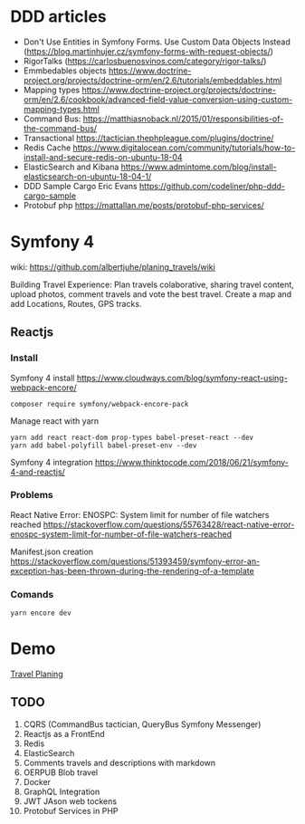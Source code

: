 # DDD articles
* Don't Use Entities in Symfony Forms. Use Custom Data Objects Instead (https://blog.martinhujer.cz/symfony-forms-with-request-objects/)
* RigorTalks (https://carlosbuenosvinos.com/category/rigor-talks/)
* Emmbedables objects https://www.doctrine-project.org/projects/doctrine-orm/en/2.6/tutorials/embeddables.html
* Mapping types https://www.doctrine-project.org/projects/doctrine-orm/en/2.6/cookbook/advanced-field-value-conversion-using-custom-mapping-types.html
* Command Bus: https://matthiasnoback.nl/2015/01/responsibilities-of-the-command-bus/
* Transactional https://tactician.thephpleague.com/plugins/doctrine/
* Redis Cache https://www.digitalocean.com/community/tutorials/how-to-install-and-secure-redis-on-ubuntu-18-04
* ElasticSearch and Kibana https://www.admintome.com/blog/install-elasticsearch-on-ubuntu-18-04-1/
* DDD Sample Cargo Eric Evans https://github.com/codeliner/php-ddd-cargo-sample
* Protobuf php https://mattallan.me/posts/protobuf-php-services/

# Symfony 4

wiki: https://github.com/albertjuhe/planing_travels/wiki

Building Travel Experience: Plan travels colaborative, sharing travel content, upload photos, comment travels and vote the best travel.
Create a map and add Locations, Routes, GPS tracks.

## Reactjs

### Install
Symfony 4 install https://www.cloudways.com/blog/symfony-react-using-webpack-encore/

```
composer require symfony/webpack-encore-pack
```
Manage react with yarn

```
yarn add react react-dom prop-types babel-preset-react --dev
yarn add babel-polyfill babel-preset-env --dev
```

Symfony 4 integration https://www.thinktocode.com/2018/06/21/symfony-4-and-reactjs/

### Problems

React Native Error: ENOSPC: System limit for number of file watchers reached
https://stackoverflow.com/questions/55763428/react-native-error-enospc-system-limit-for-number-of-file-watchers-reached

Manifest.json creation
https://stackoverflow.com/questions/51393459/symfony-error-an-exception-has-been-thrown-during-the-rendering-of-a-template

### Comands

```
yarn encore dev
```

# Demo
[Travel Planing](http://35.167.24.186/travelexperience/web/app.php/)

## TODO
1) CQRS (CommandBus tactician, QueryBus Symfony Messenger)
1) Reactjs as a FrontEnd
1) Redis
1) ElasticSearch
1) Comments travels and descriptions with markdown
1) OERPUB Blob travel
1) Docker
1) GraphQL Integration
1) JWT JAson web tockens
1) Protobuf Services in PHP



